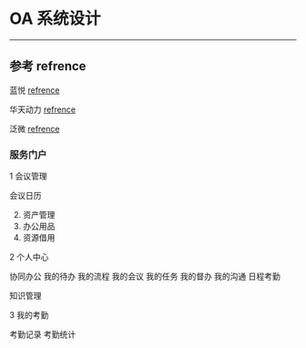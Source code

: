 # OA 系统设计

---
## 参考 refrence
 蓝悦 [refrence](http://blue.landray.com.cn/ekp/cate8)

 华天动力 [refrence](http://demo.oa8000.com/OAapp/htpages/app/module/login/8.0Login.jsp)

泛微 [refrence](http://e8.weaver.com.cn/wui/main.jsp)

### 服务门户

1 会议管理 

会议日历

2. 资产管理
3. 办公用品
4. 资源借用

2 个人中心

协同办公
   我的待办
   我的流程
   我的会议
   我的任务
   我的督办
   我的沟通
日程考勤
   
知识管理


3 我的考勤

   考勤记录
   考勤统计

